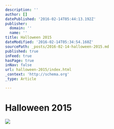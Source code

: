 ```yaml
---
description: ''
author: []
datePublished: '2016-02-14T05:44:13.192Z'
publisher:
  domain: ''
  name: ''
title: Halloween 2015
dateModified: '2016-02-14T05:34:54.160Z'
sourcePath: _posts/2016-02-14-halloween-2015.md
published: true
inFeed: true
hasPage: true
inNav: false
url: halloween-2015/index.html
_context: 'http://schema.org'
_type: Article

---
```

# Halloween 2015
![](https://the-grid-user-content.s3-us-west-2.amazonaws.com/59335ed2-1e18-4286-8396-c9aafea2eba4.png)